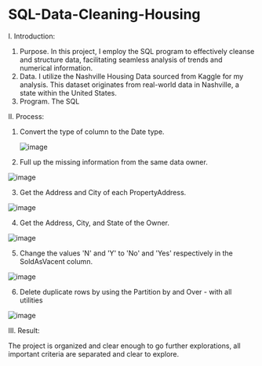 # SQL-Data-Cleaning-Housing

I. Introduction:
  1. Purpose.
  In this project, I employ the SQL program to effectively cleanse and structure data, facilitating seamless analysis of trends and numerical information.
  2. Data.
  I utilize the Nashville Housing Data sourced from Kaggle for my analysis. This dataset originates from real-world data in Nashville, a state within the United States.
  3. Program.
  The SQL

II. Process:

1. Convert the type of column to the Date type.

   ![image](https://github.com/GiaBaoTranAnalyst/SQL-Data-Cleaning-Housing/assets/132706047/e621d021-3f86-45cc-b9be-85b047ed02a3)

3. Full up the missing information from the same data owner.

  ![image](https://github.com/GiaBaoTranAnalyst/SQL-Data-Cleaning-Housing/assets/132706047/2b9e4e29-f890-430c-888a-570bf9500475)

3. Get the Address and City of each PropertyAddress.

  ![image](https://github.com/GiaBaoTranAnalyst/SQL-Data-Cleaning-Housing/assets/132706047/858347fc-4ffe-4431-a68b-bd5e61f5adcd)

4. Get the Address, City, and State of the Owner.

  ![image](https://github.com/GiaBaoTranAnalyst/SQL-Data-Cleaning-Housing/assets/132706047/15289ade-7d98-42b9-9e68-b6d580e6cb10)

5. Change the values 'N' and 'Y' to 'No' and 'Yes' respectively in the SoldAsVacent column.

  ![image](https://github.com/GiaBaoTranAnalyst/SQL-Data-Cleaning-Housing/assets/132706047/8472d358-e97d-4eb8-8ea6-6d3ee6778367)

6. Delete duplicate rows by using the Partition by and Over - with all utilities
     
  ![image](https://github.com/GiaBaoTranAnalyst/SQL-Data-Cleaning-Housing/assets/132706047/0d56d85e-9ebe-4508-a4d3-14ac591db62c)

III. Result:

The project is organized and clear enough to go further explorations, all important criteria are separated and clear to explore. 

